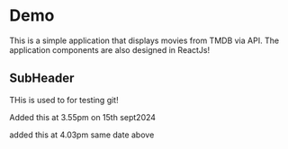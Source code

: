 # Demo

This is a simple application that displays movies from TMDB via API.
The application components are also designed in ReactJs!

## SubHeader

THis is used to for testing git!

Added this at 3.55pm on 15th sept2024

added this at 4.03pm same date above
